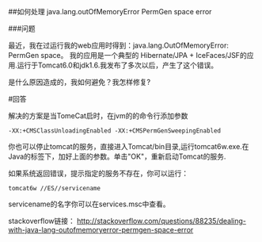 ##如何处理 java.lang.outOfMemoryError PermGen space error

###问题

最近，我在过运行我的web应用时得到：java.lang.OutOfMemoryError: PermGen space。
我的应用是一个典型的 Hibernate/JPA + IceFaces/JSF的应用.运行于Tomcat6.0和jdk1.6.我发布了多次以后，产生了这个错误。

是什么原因造成的，我如何避免？我怎样修复?


#回答


解决的方案是当TomeCat启时，在jvm的的命令行添加参数

	-XX:+CMSClassUnloadingEnabled -XX:+CMSPermGenSweepingEnabled


你也可以停止tomcat的服务，直接进入Tomcat/bin目录,运行tomcat6w.exe.在Java的标签下，加好上面的参数。单击"OK"，重新启动Tomcat的服务.


如果系统返回错误，提示指定的服务不存在，你可以运行：
	
	tomcat6w //ES//servicename

servicename的名字你可以在services.msc中查看。

stackoverflow链接：
http://stackoverflow.com/questions/88235/dealing-with-java-lang-outofmemoryerror-permgen-space-error

		
